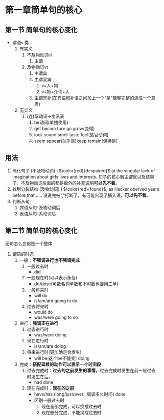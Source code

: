 # 第一章简单句的核心
## 第一节 简单句的核心变化
- 谓语v.类
  1. 有实义
     1. 不及物动词vi
        1. 主谓
     2. 及物动词vt
        1. 主谓宾
        2. 主谓双宾
           1. v+人+物
           2. v+物+介词+人
        3. 主谓宾补(在宾语和补语之间加上一个"是"能够完整的连成一个意思)
  2. 无实义
     1. (连)系动词$\Rightarrow$主系表
        1. be动词(单独使用)
        2. get becom turn go grow(变得)
        3. look sound smell taste feel(感官动词)
        4. seem appear(似乎是)keep remain(保持是)
## 用法
1. 简化句子 (不及物动词)
   I $\color{red}{despaired}$ at the singular lack of imagination about girls lives and interests.
   句子的核心到主谓就以及结束了，不及物动词后面的都是额外的补充说明**可以先不看**。
2. 找到分裂结构 (及物动词)
   I $\color{red}{found}$, as Hacker oberved years before,that .....
   没说完被","打断了，有可能出现了插入语，**可以先不看**。
3. 判断从句
   1. 宾语从句-及物动词后
   2. 表语从句-系动词后


## 第二节 简单句的核心变化

无论怎么变都是一个整体

1. 谓语的时态
   1. 一般：**不强调进行也不强调完成**
      1. 一般过去时
         - did
      2. 一般现在时(可以表示永恒)
         - do/dose(可数名词单数和不可数也要用三单)
      3. 一般将来时
         - will do
         - is/am/are going to do
      4. 过去将来时
         -  would do
         -  was/were going to do
   2. 进行：**强调正在进行**
      1. 过去进行时
         - was/were doing
      2. 现在进行时
         - is/am/are doing 
      3. 将来进行时(更加确定会发生)
         - will be(这个be不能变) doing
   3. 完成：**搭配延续的动作可以表示一个时间段**
      1. 过去完成时：**过去的之前发生的事情**，过去完成时发生在前一般过去时发生在后。
         - had done
      2. 现在完成时：**现在的之前**
         - have/has (long/just/ever...强调多久时间) done
         - 区别一般过去时
           1. 现在全部完成，可以换成过去时
           2. 现在部分完成，不能换成过去时
